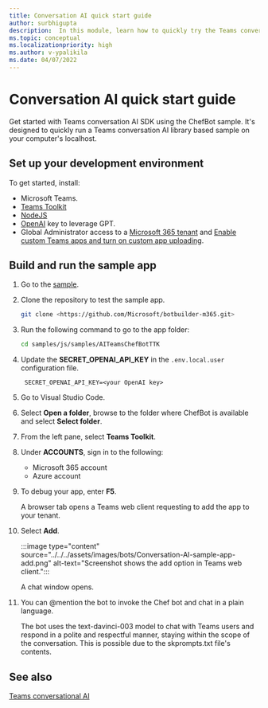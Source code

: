 ```yaml
---
title: Conversation AI quick start guide
author: surbhigupta
description:  In this module, learn how to quickly try the Teams conversational AI SDK.
ms.topic: conceptual
ms.localizationpriority: high
ms.author: v-ypalikila
ms.date: 04/07/2022
---
```


# Conversation AI quick start guide

Get started with Teams conversation AI SDK using the ChefBot sample. It's designed to quickly run a Teams conversation AI library based sample on your computer's localhost.

## Set up your development environment

To get started, install:

* Microsoft Teams.
* [Teams Toolkit](../../../toolkit/install-Teams-Toolkit.md)
* [NodeJS](https://nodejs.org/en/)
* [OpenAI](https://openai.com/api/) key to leverage GPT.
* Global Administrator access to a [Microsoft 365 tenant](https://developer.microsoft.com/microsoft-365/dev-program?ocid=MSlearn&WT.mc_id=m365-16105-cxa) and [Enable custom Teams apps and turn on custom app uploading](../../../concepts/build-and-test/prepare-your-o365-tenant.md#enable-custom-teams-apps-and-turn-on-custom-app-uploading).

## Build and run the sample app

1. Go to the [sample](https://github.com/microsoft/botbuilder-m365/tree/main/js/samples/04.ai.a.naturalLanguage.santaBot).

1. Clone the repository to test the sample app.

   ```bash
   git clone <https://github.com/Microsoft/botbuilder-m365.git>
   ```

1. Run the following command to go to the app folder:

   ```bash
   cd samples/js/samples/AITeamsChefBotTTK 
   ```

1. Update the **SECRET_OPENAI_API_KEY** in the `.env.local.user` configuration file.

   ```text
    SECRET_OPENAI_API_KEY=<your OpenAI key>
   ```

1. Go to Visual Studio Code.

1. Select **Open a folder**, browse to the folder where ChefBot is available and select **Select folder**.

1. From the left pane, select **Teams Toolkit**.

1. Under **ACCOUNTS**, sign in to the following:
   * Microsoft 365 account
   * Azure account

1. To debug your app, enter **F5**.

   A browser tab opens a Teams web client requesting to add the app to your tenant.

1. Select **Add**.

   :::image type="content" source="../../../assets/images/bots/Conversation-AI-sample-app-add.png" alt-text="Screenshot shows the add option in Teams web client.":::

   A chat window opens.

1. You can @mention the bot to invoke the Chef bot and chat in a plain language.

   The bot uses the text-davinci-003 model to chat with Teams users and respond in a polite and respectful manner, staying within the scope of the conversation. This is possible due to the skprompts.txt file's contents.

## See also

[Teams conversational AI](teams-conversation-ai-overview.md)
